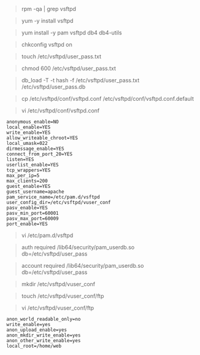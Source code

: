 > rpm -qa | grep vsftpd

> yum -y install vsftpd

> yum install -y pam vsftpd db4 db4-utils

> chkconfig vsftpd on

> touch /etc/vsftpd/user_pass.txt

> chmod 600 /etc/vsftpd/user_pass.txt

> db_load -T -t hash -f /etc/vsftpd/user_pass.txt /etc/vsftpd/user_pass.db

> cp /etc/vsftpd/conf/vsftpd.conf /etc/vsftpd/conf/vsftpd.conf.default

> vi /etc/vsftpd/conf/vsftpd.conf

```
anonymous_enable=NO
local_enable=YES
write_enable=YES
allow_writeable_chroot=YES
local_umask=022
dirmessage_enable=YES
connect_from_port_20=YES
listen=YES
userlist_enable=YES
tcp_wrappers=YES
max_per_ip=5
max_clients=200
guest_enable=YES
guest_username=apache
pam_service_name=/etc/pam.d/vsftpd
user_config_dir=/etc/vsftpd/vuser_conf
pasv_enable=YES
pasv_min_port=60001
pasv_max_port=60009
port_enable=YES
```

> vi /etc/pam.d/vsftpd

> auth required /lib64/security/pam_userdb.so db=/etc/vsftpd/user_pass

> account required /lib64/security/pam_userdb.so db=/etc/vsftpd/user_pass

> mkdir /etc/vsftpd/vuser_conf

> touch /etc/vsftpd/vuser_conf/ftp

> vi /etc/vsftpd/vuser_conf/ftp

```
anon_world_readable_only=no
write_enable=yes
anon_upload_enable=yes
anon_mkdir_write_enable=yes
anon_other_write_enable=yes
local_root=/home/web
```